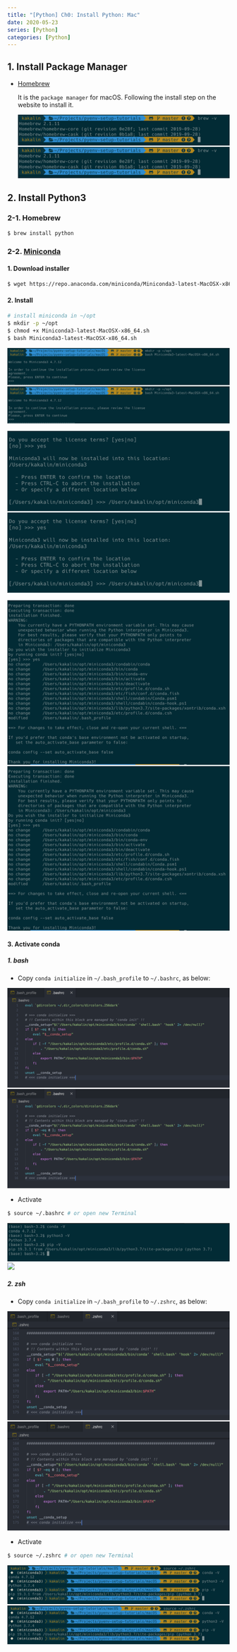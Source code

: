 ```yaml
---
title: "[Python] Ch0: Install Python: Mac"
date: 2020-05-23
series: [Python]
categories: [Python]
---
```


## 1. Install Package Manager

- [Homebrew](https://brew.sh/)

    It is the ```package manager``` for macOS. Following the install step on the website to install it.

    ![](img/brew.png)
    ![](/images/python/00_install_python/mac/brew.png)

## 2. Install Python3

### 2-1. Homebrew

```bash
$ brew install python
```

### 2-2. [Miniconda](https://conda.io/projects/conda/en/latest/user-guide/install/macos.html)

#### 1. Download installer

```bash
$ wget https://repo.anaconda.com/miniconda/Miniconda3-latest-MacOSX-x86_64.sh
```

#### 2. Install

```bash
# install miniconda in ~/opt
$ mkdir -p ~/opt
$ chmod +x Miniconda3-latest-MacOSX-x86_64.sh
$ bash Miniconda3-latest-MacOSX-x86_64.sh
```

![](img/conda-install-1.png)
![](/images/python/00_install_python/mac/conda-install-1.png)

![](img/conda-install-2.png)
![](/images/python/00_install_python/mac/conda-install-2.png)

![](img/conda-install-3.png)
![](/images/python/00_install_python/mac/conda-install-3.png)

#### 3. Activate conda

##### 1. bash

* Copy `conda initialize` in `~/.bash_profile` to `~/.bashrc`, as below:

![](img/conda-initialize-bash.png)
![](/images/python/00_install_python/mac/conda-initialize-bash.png)

*  Activate

```bash
$ source ~/.bashrc # or open new Terminal
```

![](img/conda-init-bash.png)
![](/images/python/00_install_python/mac/bash.png)

##### 2. zsh

* Copy `conda initialize` in `~/.bash_profile` to `~/.zshrc`, as below:

![](img/conda-initialize-zsh.png)
![](/images/python/00_install_python/mac/conda-initialize-zsh.png)

* Activate

```bash
$ source ~/.zshrc # or open new Terminal
```

![](img/conda-init-zsh.png)
![](/images/python/00_install_python/mac/conda-init-zsh.png)
